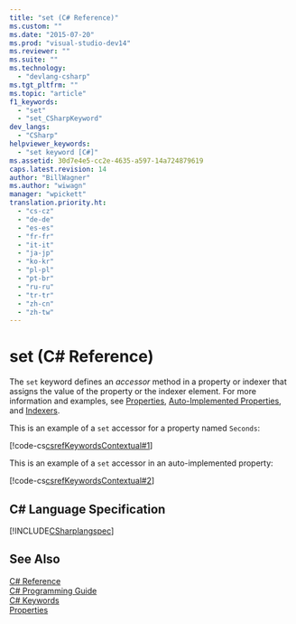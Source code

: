 ```yaml
---
title: "set (C# Reference)"
ms.custom: ""
ms.date: "2015-07-20"
ms.prod: "visual-studio-dev14"
ms.reviewer: ""
ms.suite: ""
ms.technology: 
  - "devlang-csharp"
ms.tgt_pltfrm: ""
ms.topic: "article"
f1_keywords: 
  - "set"
  - "set_CSharpKeyword"
dev_langs: 
  - "CSharp"
helpviewer_keywords: 
  - "set keyword [C#]"
ms.assetid: 30d7e4e5-cc2e-4635-a597-14a724879619
caps.latest.revision: 14
author: "BillWagner"
ms.author: "wiwagn"
manager: "wpickett"
translation.priority.ht: 
  - "cs-cz"
  - "de-de"
  - "es-es"
  - "fr-fr"
  - "it-it"
  - "ja-jp"
  - "ko-kr"
  - "pl-pl"
  - "pt-br"
  - "ru-ru"
  - "tr-tr"
  - "zh-cn"
  - "zh-tw"
---
```

# set (C# Reference)
The `set` keyword defines an *accessor* method in a property or indexer that assigns the value of the property or the indexer element. For more information and examples, see [Properties](../../../csharp/programming-guide/classes-and-structs/properties.md), [Auto-Implemented Properties](../../../csharp/programming-guide/classes-and-structs/auto-implemented-properties.md), and [Indexers](../../../csharp/programming-guide/indexers/index.md).  
  
 This is an example of a `set` accessor for a property named `Seconds`:  
  
 [!code-cs[csrefKeywordsContextual#1](../../../csharp/language-reference/keywords/codesnippet/CSharp/set_1.cs)]  
  
 This is an example of a `set` accessor in an auto-implemented property:  
  
 [!code-cs[csrefKeywordsContextual#2](../../../csharp/language-reference/keywords/codesnippet/CSharp/set_2.cs)]  
  
## C# Language Specification  
 [!INCLUDE[CSharplangspec](../../../csharp/language-reference/keywords/includes/csharplangspec_md.md)]  
  
## See Also  
 [C# Reference](../../../csharp/language-reference/index.md)   
 [C# Programming Guide](../../../csharp/programming-guide/index.md)   
 [C# Keywords](../../../csharp/language-reference/keywords/index.md)   
 [Properties](../../../csharp/programming-guide/classes-and-structs/properties.md)
